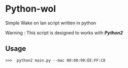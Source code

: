 Python-wol
==========

Simple Wake on lan script written in python

Warning : This script is designed to works with ***Python2***

Usage
-----

	>>>  python2 main.py --mac 00:00:99:EE:FF:C0